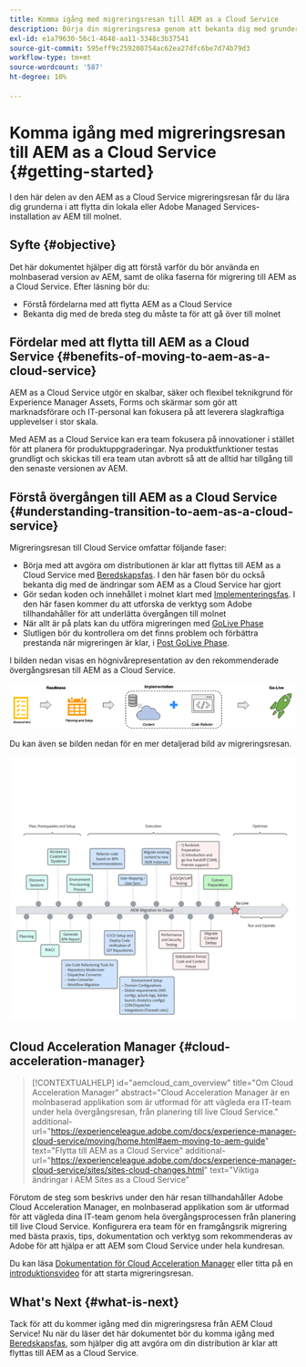 ```yaml
---
title: Komma igång med migreringsresan till AEM as a Cloud Service
description: Börja din migreringsresa genom att bekanta dig med grunderna i att gå över till AEM as a Cloud Service
exl-id: e1a79630-56c1-4648-aa11-3348c3b37541
source-git-commit: 595eff9c259208754ac62ea27dfc6be7d74b79d3
workflow-type: tm+mt
source-wordcount: '587'
ht-degree: 10%

---
```


# Komma igång med migreringsresan till AEM as a Cloud Service {#getting-started}

I den här delen av den AEM as a Cloud Service migreringsresan får du lära dig grunderna i att flytta din lokala eller Adobe Managed Services-installation av AEM till molnet.

## Syfte {#objective}

Det här dokumentet hjälper dig att förstå varför du bör använda en molnbaserad version av AEM, samt de olika faserna för migrering till AEM as a Cloud Service. Efter läsning bör du:

* Förstå fördelarna med att flytta AEM as a Cloud Service
* Bekanta dig med de breda steg du måste ta för att gå över till molnet

## Fördelar med att flytta till AEM as a Cloud Service {#benefits-of-moving-to-aem-as-a-cloud-service}

AEM as a Cloud Service utgör en skalbar, säker och flexibel teknikgrund för Experience Manager Assets, Forms och skärmar som gör att marknadsförare och IT-personal kan fokusera på att leverera slagkraftiga upplevelser i stor skala.

Med AEM as a Cloud Service kan era team fokusera på innovationer i stället för att planera för produktuppgraderingar. Nya produktfunktioner testas grundligt och skickas till era team utan avbrott så att de alltid har tillgång till den senaste versionen av AEM.

## Förstå övergången till AEM as a Cloud Service {#understanding-transition-to-aem-as-a-cloud-service}

Migreringsresan till Cloud Service omfattar följande faser:

* Börja med att avgöra om distributionen är klar att flyttas till AEM as a Cloud Service med [Beredskapsfas](/help/journey-migration/readiness.md). I den här fasen bör du också bekanta dig med de ändringar som AEM as a Cloud Service har gjort
* Gör sedan koden och innehållet i molnet klart med [Implementeringsfas](/help/journey-migration/implementation.md). I den här fasen kommer du att utforska de verktyg som Adobe tillhandahåller för att underlätta övergången till molnet
* När allt är på plats kan du utföra migreringen med [GoLive Phase](/help/journey-migration/go-live.md)
* Slutligen bör du kontrollera om det finns problem och förbättra prestanda när migreringen är klar, i [Post GoLive Phase](/help/journey-migration/post-go-live.md).

I bilden nedan visas en högnivårepresentation av den rekommenderade övergångsresan till AEM as a Cloud Service.

![bild](/help/journey-migration/assets/move-aemcloud-process.png)

Du kan även se bilden nedan för en mer detaljerad bild av migreringsresan.

![bild](/help/journey-migration/assets/migration-process.png)

## Cloud Acceleration Manager {#cloud-acceleration-manager}

>[!CONTEXTUALHELP]
>id="aemcloud_cam_overview"
>title="Om Cloud Acceleration Manager"
>abstract="Cloud Acceleration Manager är en molnbaserad applikation som är utformad för att vägleda era IT-team under hela övergångsresan, från planering till live Cloud Service."
>additional-url="https://experienceleague.adobe.com/docs/experience-manager-cloud-service/moving/home.html#aem-moving-to-aem-guide" text="Flytta till AEM as a Cloud Service"
>additional-url="https://experienceleague.adobe.com/docs/experience-manager-cloud-service/sites/sites-cloud-changes.html" text="Viktiga ändringar i AEM Sites as a Cloud Service"

Förutom de steg som beskrivs under den här resan tillhandahåller Adobe Cloud Acceleration Manager, en molnbaserad applikation som är utformad för att vägleda dina IT-team genom hela övergångsprocessen från planering till live Cloud Service. Konfigurera era team för en framgångsrik migrering med bästa praxis, tips, dokumentation och verktyg som rekommenderas av Adobe för att hjälpa er att AEM som Cloud Service under hela kundresan.

Du kan läsa [Dokumentation för Cloud Acceleration Manager](/help/journey-migration/cloud-acceleration-manager/using-cam/getting-started-cam.md) eller titta på en [introduktionsvideo](https://experienceleague.adobe.com/?launch=ExperienceManager-A-1-2021.1.migration&amp;recommended=ExperienceManager-A-1-2021.1.migration&amp;lang=en#dashboard/learning) för att starta migreringsresan.

## What&#39;s Next {#what-is-next}

Tack för att du kommer igång med din migreringsresa från AEM Cloud Service! Nu när du läser det här dokumentet bör du komma igång med [Beredskapsfas](/help/journey-migration/readiness.md), som hjälper dig att avgöra om din distribution är klar att flyttas till AEM as a Cloud Service.
